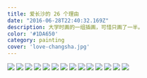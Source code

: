 ```yaml
---
title: 爱长沙的 26 个理由
date: "2016-06-28T22:40:32.169Z"
description: 大学时画的一组插画，可惜只画了一半。
color: '#1DA650'
category: painting
cover: 'love-changsha.jpg'
---
```


![](./love-changsha/changsha-a.jpg)
![](./love-changsha/changsha-b.jpg)
![](./love-changsha/changsha-c.jpg)
![](./love-changsha/changsha-d.jpg)
![](./love-changsha/changsha-e.jpg)
![](./love-changsha/changsha-f.jpg)
![](./love-changsha/changsha-g.jpg)
![](./love-changsha/changsha-h.png)
![](./love-changsha/changsha-i.png)
![](./love-changsha/changsha-j.png)
![](./love-changsha/changsha-k.png)
![](./love-changsha/changsha-l.png)
![](./love-changsha/changsha-m.png)
![](./love-changsha/changsha-n.png)
